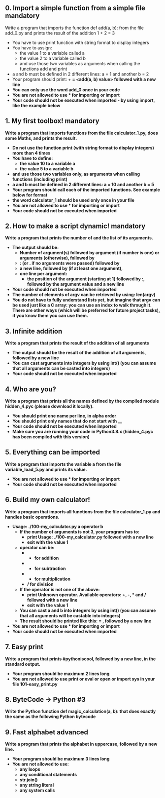 ## 0. Import a simple function from a simple file mandatory
Write a program that imports the function def add(a, b): from the file add_0.py and prints the result of the addition 1 + 2 = 3

- You have to use print function with string format to display integers
- You have to assign:
   - the value 1 to a variable called a
   - the value 2 to a variable called b
   - and use those two variables as arguments when calling the functions add and print
- a and b must be defined in 2 different lines: a = 1 and another b = 2
- Your program should print: <a value> + <b value> = <add(a, b) value> followed with a new line
- You can only use the word add_0 once in your code
- You are not allowed to use * for importing or __import__
- Your code should not be executed when imported - by using __import__, like the example below

## 1. My first toolbox! mandatory
Write a program that imports functions from the file calculator_1.py, does some Maths, and prints the result.

- Do not use the function print (with string format to display integers) more than 4 times
- You have to define:
   - the value 10 to a variable a
   - the value 5 to a variable b
- and use those two variables only, as arguments when calling functions (including print)
- a and b must be defined in 2 different lines: a = 10 and another b = 5
- Your program should call each of the imported functions. See example below for format
- the word calculator_1 should be used only once in your file
- You are not allowed to use * for importing or __import__
- Your code should not be executed when imported

## 2. How to make a script dynamic! mandatory
Write a program that prints the number of and the list of its arguments.

- The output should be:
   - Number of argument(s) followed by argument (if number is one) or arguments (otherwise), followed by
   - : (or . if no arguments were passed) followed by
   - a new line, followed by (if at least one argument),
   - one line per argument:
        - the position of the argument (starting at 1) followed by :, followed by the argument value and a new line
- Your code should not be executed when imported
- The number of elements of argv can be retrieved by using: len(argv)
- You do not have to fully understand lists yet, but imagine that argv can be used just like a C array: you can use an index to walk through it. There are other ways (which will be preferred for future project tasks), if you know them you can use them.

## 3. Infinite addition
Write a program that prints the result of the addition of all arguments

- The output should be the result of the addition of all arguments, followed by a new line
- You can cast arguments into integers by using int() (you can assume that all arguments can be casted into integers)
- Your code should not be executed when imported

## 4. Who are you?
Write a program that prints all the names defined by the compiled module hidden_4.pyc (please download it locally).

- You should print one name per line, in alpha order
- You should print only names that do not start with __
- Your code should not be executed when imported
- Make sure you are running your code in Python3.8.x (hidden_4.pyc has been compiled with this version)

## 5. Everything can be imported
Write a program that imports the variable a from the file variable_load_5.py and prints its value.

- You are not allowed to use * for importing or __import__
- Your code should not be executed when imported

## 6. Build my own calculator!
Write a program that imports all functions from the file calculator_1.py and handles basic operations.

- Usage: ./100-my_calculator.py a operator b
    - If the number of arguments is not 3, your program has to:
         - print Usage: ./100-my_calculator.py <a> <operator> <b> followed with a new line
         - exit with the value 1
    - operator can be:
         - + for addition
         - - for subtraction
         - * for multiplication
         - / for division
    - If the operator is not one of the above:
         - print Unknown operator. Available operators: +, -, * and / followed with a new line
         - exit with the value 1
    - You can cast a and b into integers by using int() (you can assume that all arguments will be castable into integers)
    - The result should be printed like this: <a> <operator> <b> = <result>, followed by a new line
- You are not allowed to use * for importing or __import__
- Your code should not be executed when imported

## 7. Easy print
Write a program that prints #pythoniscool, followed by a new line, in the standard output.

- Your program should be maximum 2 lines long
- You are not allowed to use print or eval or open or import sys in your file 101-easy_print.py

## 8. ByteCode -> Python #3
Write the Python function def magic_calculation(a, b): that does exactly the same as the following Python bytecode

## 9. Fast alphabet advanced
Write a program that prints the alphabet in uppercase, followed by a new line.

- Your program should be maximum 3 lines long
- You are not allowed to use:
    - any loops
    - any conditional statements
    - str.join()
    - any string literal
    - any system calls

